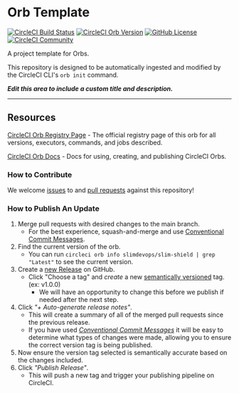 # Orb Template


[![CircleCI Build Status](https://circleci.com/gh/slimdevops/slim-shield.svg?style=shield "CircleCI Build Status")](https://circleci.com/gh/slimdevops/slim-shield) [![CircleCI Orb Version](https://badges.circleci.com/orbs/slimdevops/slim-shield.svg)](https://circleci.com/developer/orbs/orb/slimdevops/slim-shield) [![GitHub License](https://img.shields.io/badge/license-MIT-lightgrey.svg)](https://raw.githubusercontent.com/slimdevops/slim-shield/master/LICENSE) [![CircleCI Community](https://img.shields.io/badge/community-CircleCI%20Discuss-343434.svg)](https://discuss.circleci.com/c/ecosystem/orbs)



A project template for Orbs.

This repository is designed to be automatically ingested and modified by the CircleCI CLI's `orb init` command.

_**Edit this area to include a custom title and description.**_

---

## Resources

[CircleCI Orb Registry Page](https://circleci.com/developer/orbs/orb/slimdevops/slim-shield) - The official registry page of this orb for all versions, executors, commands, and jobs described.

[CircleCI Orb Docs](https://circleci.com/docs/orb-intro/#section=configuration) - Docs for using, creating, and publishing CircleCI Orbs.

### How to Contribute

We welcome [issues](https://github.com/slimdevops/slim-shield/issues) to and [pull requests](https://github.com/slimdevops/slim-shield/pulls) against this repository!

### How to Publish An Update
1. Merge pull requests with desired changes to the main branch.
    - For the best experience, squash-and-merge and use [Conventional Commit Messages](https://conventionalcommits.org/).
2. Find the current version of the orb.
    - You can run `circleci orb info slimdevops/slim-shield | grep "Latest"` to see the current version.
3. Create a [new Release](https://github.com/slimdevops/slim-shield/releases/new) on GitHub.
    - Click "Choose a tag" and _create_ a new [semantically versioned](http://semver.org/) tag. (ex: v1.0.0)
      - We will have an opportunity to change this before we publish if needed after the next step.
4.  Click _"+ Auto-generate release notes"_.
    - This will create a summary of all of the merged pull requests since the previous release.
    - If you have used _[Conventional Commit Messages](https://conventionalcommits.org/)_ it will be easy to determine what types of changes were made, allowing you to ensure the correct version tag is being published.
5. Now ensure the version tag selected is semantically accurate based on the changes included.
6. Click _"Publish Release"_.
    - This will push a new tag and trigger your publishing pipeline on CircleCI.